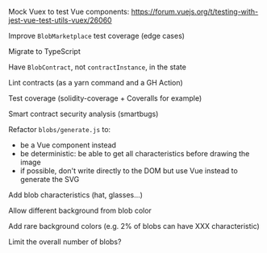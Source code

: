 Mock Vuex to test Vue components: https://forum.vuejs.org/t/testing-with-jest-vue-test-utils-vuex/26060

Improve `BlobMarketplace` test coverage (edge cases)

Migrate to TypeScript

Have `BlobContract`, not `contractInstance`, in the state

Lint contracts (as a yarn command and a GH Action)

Test coverage (solidity-coverage + Coveralls for example)

Smart contract security analysis (smartbugs)

Refactor `blobs/generate.js` to:
- be a Vue component instead
- be deterministic: be able to get all characteristics before drawing the image
- if possible, don't write directly to the DOM but use Vue instead to generate the SVG

Add blob characteristics (hat, glasses...)

Allow different background from blob color

Add rare background colors (e.g. 2% of blobs can have XXX characteristic)

Limit the overall number of blobs?
